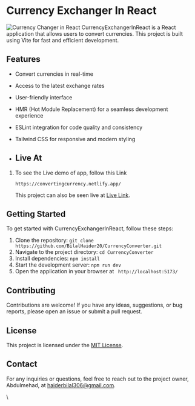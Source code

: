 
# Currency Exchanger In React
![Currency Changer in React](ss.png)
CurrencyExchangerInReact is a React application that allows users to convert currencies. This project is built using Vite for fast and efficient development.

## Features

- Convert currencies in real-time
- Access to the latest exchange rates
- User-friendly interface
- HMR (Hot Module Replacement) for a seamless development experience
- ESLint integration for code quality and consistency
- Tailwind CSS for responsive and modern styling
  
- ## Live At
1. To see the Live demo of app, follow this Link

   ```shell[
   https://convertingcurrency.netlify.app/
   ```
   This project can also be seen live at [Live Link](https://convertingcurrency.netlify.app/).

## Getting Started

To get started with CurrencyExchangerInReact, follow these steps:

1. Clone the repository: `git clone https://github.com/BilalHaider20/CurrencyConverter.git`
2. Navigate to the project directory: `cd CurrencyConverter`
3. Install dependencies: `npm install`
4. Start the development server: `npm run dev`
5. Open the application in your browser at ` http://localhost:5173/`

## Contributing

Contributions are welcome! If you have any ideas, suggestions, or bug reports, please open an issue or submit a pull request.

## License

This project is licensed under the [MIT License](https://github.com/BilalHaider20/CurrencyConverter/blob/main/LICENSE).

## Contact

For any inquiries or questions, feel free to reach out to the project owner, Abdulmehad, at haiderbilal306@gmail.com.


\
